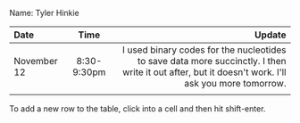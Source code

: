 Name: Tyler Hinkie

| Date        |     Time     |                                                                                                                                             Update |
|:------------|:------------:|---------------------------------------------------------------------------------------------------------------------------------------------------:|
| November 12 | 8:30-9:30pm  |  I used binary codes for the nucleotides to save data more succinctly. I then write it out after, but it doesn't work. I'll ask you more tomorrow. |
|             |              |                                                                                                                                                    |


To add a new row to the table, click into a cell and then hit shift-enter.